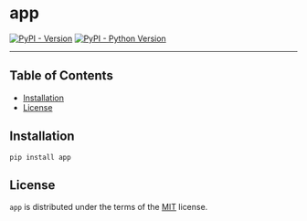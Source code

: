 # app

[![PyPI - Version](https://img.shields.io/pypi/v/app.svg)](https://pypi.org/project/app)
[![PyPI - Python Version](https://img.shields.io/pypi/pyversions/app.svg)](https://pypi.org/project/app)

---

## Table of Contents

-   [Installation](#installation)
-   [License](#license)

## Installation

```console
pip install app
```

## License

`app` is distributed under the terms of the [MIT](https://spdx.org/licenses/MIT.html) license.